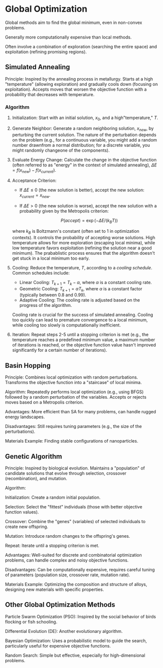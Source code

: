 # Global Optimization
Global methods aim to find the global minimum, even in non-convex problems.

Generally more computationally expensive than local methods.

Often involve a combination of exploration (searching the entire space) and exploitation (refining promising regions).


## Simulated Annealing
Principle: Inspired by the annealing process in metallurgy. Starts at a high "temperature" (allowing exploration) and gradually cools down (focusing on exploitation). Accepts moves that worsen the objective function with a probability that decreases with temperature.

### Algorithm
1.  Initialization: Start with an initial solution, $x_0$, and a high"temperature," $T$.
2.  Generate Neighbor: Generate a random neighboring solution, $x_{new}$, by perturbing the current solution. The nature of the perturbation depends on the problem (e.g., for a continuous variable, you might add a random number drawnfrom a normal distribution; for a discrete variable, you might randomly changeone of the components).
3.  Evaluate Energy Change: Calculate the change in the objective function (often referred to as "energy" in the context of simulated annealing), $\Delta E= f(x_{new}) - f(x_{current})$.
4.  Acceptance Criterion:
    - If $\Delta E \le 0$ (the new solution is better), accept the new solution: $x_{current} = x_{new}$.
    - If $\Delta E > 0$ (the new solution is worse), accept the new solution with a probability given by the Metropolis criterion:

        $$P(accept) = \exp(-\Delta E / (k_B T))$$

    where $k_B$ is Boltzmann's constant (often set to 1 in optimization contexts). It controls the probability of accepting worse solutions. High temperature allows for more exploration (escaping local minima), while low temperature favors exploitation (refining the solution near a good minimum). The prabablistic process ensures that the algorithm doesn't get stuck in a local minimum too early.

5.  Cooling:  Reduce the temperature, $T$, according to a *cooling schedule*.  Common schedules include:
    - Linear Cooling: $T_{k+1} = T_k - \alpha$, where $\alpha$ is a constant cooling rate.
    - Geometric Cooling: $T_{k+1} = \alpha T_k$, where $\alpha$ is a constant factor (typically between 0.8 and 0.99).
    - Adaptive Cooling:  The cooling rate is adjusted based on the progress of the algorithm.

    Cooling rate is crucial for the success of simulated annealing.  Cooling too quickly can lead to premature convergence to a local minimum, while cooling too slowly is computationally inefficient.

6.  Iteration: Repeat steps 2-5 until a stopping criterion is met (e.g., the temperature reaches a predefined minimum value, a maximum number of iterations is reached, or the objective function value hasn't improved significantly for a certain number of iterations).

## Basin Hopping
Principle: Combines local optimization with random perturbations. Transforms the objective function into a "staircase" of local minima.

Algorithm: Repeatedly performs local optimization (e.g., using BFGS) followed by a random perturbation of the variables. Accepts or rejects moves based on a Metropolis criterion.

Advantages: More efficient than SA for many problems, can handle rugged energy landscapes.

Disadvantages: Still requires tuning parameters (e.g., the size of the perturbations).

Materials Example: Finding stable configurations of nanoparticles.


## Genetic Algorithm
Principle: Inspired by biological evolution. Maintains a "population" of candidate solutions that evolve through selection, crossover (recombination), and mutation.

Algorithm:

Initialization: Create a random initial population.

Selection: Select the "fittest" individuals (those with better objective function values).

Crossover: Combine the "genes" (variables) of selected individuals to create new offspring.

Mutation: Introduce random changes to the offspring's genes.

Repeat: Iterate until a stopping criterion is met.

Advantages: Well-suited for discrete and combinatorial optimization problems, can handle complex and noisy objective functions.

Disadvantages: Can be computationally expensive, requires careful tuning of parameters (population size, crossover rate, mutation rate).

Materials Example: Optimizing the composition and structure of alloys, designing new materials with specific properties.

## Other Global Optimization Methods
Particle Swarm Optimization (PSO): Inspired by the social behavior of birds flocking or fish schooling.

Differential Evolution (DE): Another evolutionary algorithm.

Bayesian Optimization: Uses a probabilistic model to guide the search, particularly useful for expensive objective functions.

Random Search: Simple but effective, especially for high-dimensional problems.
